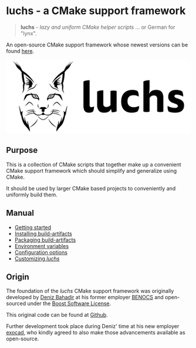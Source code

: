 # luchs - a CMake support framework

> **luchs** - _lazy and uniform CMake helper scripts_ ... or German for "lynx".

An open-source CMake support framework whose newest versions can be found
[here](https://github.com/DenizThatMenace/luchs).

![luchs-logo](logo/luchs-logo.png)


## Purpose

This is a collection of CMake scripts that together make up a convenient CMake support framework
which should simplify and generalize using CMake.

It should be used by larger CMake based projects to conveniently and uniformly build them.


## Manual

* [Getting started](docs/01_getting_started.md)
* [Installing build-artifacts](docs/02_installing.md)
* [Packaging build-artifacts](docs/03_packaging.md)
* [Environment variables](docs/04_env-variables.md)
* [Configuration options](docs/05_options.md)
* [Customizing _luchs_](docs/06_customization.md)



## Origin

The foundation of the _luchs_ CMake support framework was originally developed by
[Deniz Bahadir](mailto:deniz@code.bahadir.email) at his former employer
[BENOCS](https://www.benocs.com) and open-sourced under the
[Boost Software License](https://www.boost.org/LICENSE_1_0.txt).

This original code can be found at [Github](https://github.com/DenizThatMenace/luchs/tree/v0.1.0-benocs).

Further development took place during Deniz' time at his new employer
[exocad](https://www.exocad.com), who kindly agreed to also make those
advancements available as open-source.
